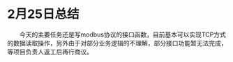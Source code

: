 # 2月25日总结

&emsp;&emsp;今天的主要任务还是写modbus协议的接口函数，目前基本可以实现TCP方式的数据读取操作，另外由于对部分业务逻辑的不理解，部分接口功能暂无法完成，等项目负责人返工后再行商议。
